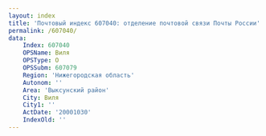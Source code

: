 ```yaml
---
layout: index
title: 'Почтовый индекс 607040: отделение почтовой связи Почты России'
permalink: /607040/
data:
    Index: 607040
    OPSName: Виля
    OPSType: О
    OPSSubm: 607079
    Region: 'Нижегородская область'
    Autonom: ''
    Area: 'Выксунский район'
    City: Виля
    City1: ''
    ActDate: '20001030'
    IndexOld: ''
---
```

